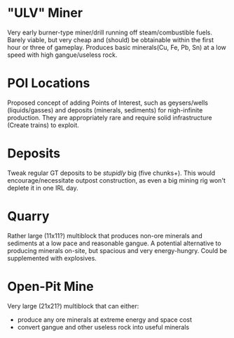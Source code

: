 # "ULV" Miner
Very early burner-type miner/drill running off steam/combustible fuels. Barely viable, but very cheap and (should) be obtainable within the first hour or three of gameplay. 
Produces basic minerals(Cu, Fe, Pb, Sn) at a low speed with high gangue/useless rock.
# POI Locations
Proposed concept of adding Points of Interest, such as geysers/wells (liquids/gasses) and deposits (minerals, sediments) for nigh-infinite production. They are appropriately rare and require solid infrastructure (Create trains) to exploit. 
# Deposits
Tweak regular GT deposits to be *stupidly* big (five chunks+). This would encourage/necessitate outpost construction, as even a big mining rig won't deplete it in one IRL day.
# Quarry 
Rather large (11x11?) multiblock that produces non-ore minerals and sediments at a low pace and reasonable gangue. A potential alternative to producing minerals on-site, but spacious and very energy-hungry. Could be supplemented with explosives. 
# Open-Pit Mine
Very large (21x21?) multiblock that can either:
- produce any ore minerals at extreme energy and space cost
- convert gangue and other useless rock into useful minerals